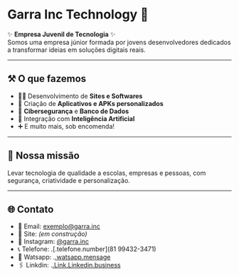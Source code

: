 # Garra Inc Technology 🚀

✨ **Empresa Juvenil de Tecnologia** ✨  
Somos uma empresa júnior formada por jovens desenvolvedores dedicados a transformar ideias em soluções digitais reais.

---

## ⚒️ O que fazemos

- 🧑‍💻 Desenvolvimento de **Sites e Softwares**
- 📱 Criação de **Aplicativos e APKs personalizados**
- 🔐 **Cibersegurança** e **Banco de Dados**
- 🧠 Integração com **Inteligência Artificial**
- ➕ E muito mais, sob encomenda!

---

## 🎯 Nossa missão
Levar tecnologia de qualidade a escolas, empresas e pessoas, com segurança, criatividade e personalização.

---

## 🌐 Contato
- 📧 Email: [exemplo@garra.inc](mailto:garras599@gmail.com)  
- 🔗 Site: *(em construção)*
- 📱 Instagram: [@garra.inc](https://instagram.com/garra_inc_technology)
- 📞 Telefone: .[.telefone.number](81 99432-3471)
- 📨 Watsapp: .[.watsapp.mensage](https://wa.me/5581996656393)
- 🖇️ Linkdin: .[.Link.Linkedin.business](https://linkedin/exemple)
